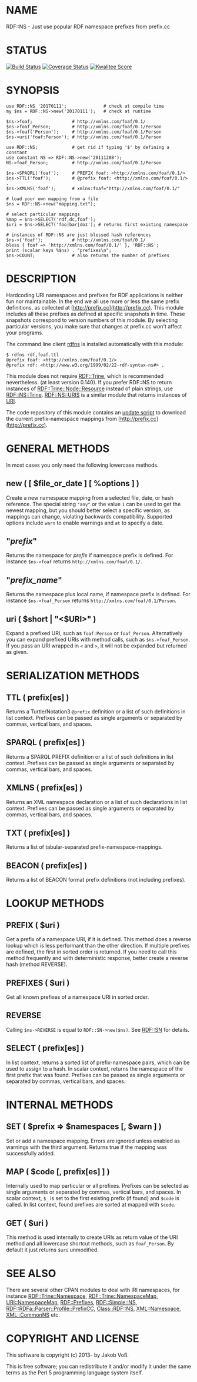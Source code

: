 # NAME

RDF::NS - Just use popular RDF namespace prefixes from prefix.cc

# STATUS

[![Build Status](https://travis-ci.org/nichtich/RDF-NS.png)](https://travis-ci.org/nichtich/RDF-NS)
[![Coverage Status](https://coveralls.io/repos/nichtich/RDF-NS/badge.svg?branch=master)](https://coveralls.io/r/nichtich/RDF-NS?branch=master)
[![Kwalitee Score](http://cpants.cpanauthors.org/dist/RDF-NS.png)](http://cpants.cpanauthors.org/dist/RDF-NS)

# SYNOPSIS

    use RDF::NS '20170111';              # check at compile time
    my $ns = RDF::NS->new('20170111');   # check at runtime

    $ns->foaf;               # http://xmlns.com/foaf/0.1/
    $ns->foaf_Person;        # http://xmlns.com/foaf/0.1/Person
    $ns->foaf('Person');     # http://xmlns.com/foaf/0.1/Person
    $ns->uri('foaf:Person'); # http://xmlns.com/foaf/0.1/Person

    use RDF::NS;             # get rid if typing '$' by defining a constant
    use constant NS => RDF::NS->new('20111208');
    NS->foaf_Person;         # http://xmlns.com/foaf/0.1/Person

    $ns->SPAQRL('foaf');     # PREFIX foaf: <http://xmlns.com/foaf/0.1/>
    $ns->TTL('foaf');        # @prefix foaf: <http://xmlns.com/foaf/0.1/> .
    $ns->XMLNS('foaf');      # xmlns:foaf="http://xmlns.com/foaf/0.1/"

    # load your own mapping from a file
    $ns = RDF::NS->new("mapping.txt");

    # select particular mappings
    %map = $ns->SELECT('rdf,dc,foaf');
    $uri = $ns->SELECT('foo|bar|doz'); # returns first existing namespace

    # instances of RDF::NS are just blessed hash references
    $ns->{'foaf'};           # http://xmlns.com/foaf/0.1/
    bless { foaf => 'http://xmlns.com/foaf/0.1/' }, 'RDF::NS';
    print (scalar keys %$ns) . "prefixes\n";
    $ns->COUNT;              # also returns the number of prefixes

# DESCRIPTION

Hardcoding URI namespaces and prefixes for RDF applications is neither fun nor
maintainable.  In the end we all use more or less the same prefix definitions,
as collected at [http://prefix.cc](http://prefix.cc). This module includes all these prefixes as
defined at specific snapshots in time. These snapshots correspond to version
numbers of this module. By selecting particular versions, you make sure that
changes at prefix.cc won't affect your programs.

The command line client [rdfns](https://metacpan.org/pod/rdfns) is installed automatically with this module:

    $ rdfns rdf,foaf.ttl
    @prefix foaf: <http://xmlns.com/foaf/0.1/> .
    @prefix rdf: <http://www.w3.org/1999/02/22-rdf-syntax-ns#> .

This module does not require [RDF::Trine](https://metacpan.org/pod/RDF::Trine), which is recommended nevertheless.
(at least version 0.140).  If you prefer RDF::NS to return instances of 
[RDF::Trine::Node::Resource](https://metacpan.org/pod/RDF::Trine::Node::Resource) instead of plain strings, use [RDF::NS::Trine](https://metacpan.org/pod/RDF::NS::Trine).
[RDF::NS::URIS](https://metacpan.org/pod/RDF::NS::URIS) is a similar module that returns instances of [URI](https://metacpan.org/pod/URI).

The code repository of this module contains an
[update script](https://github.com/nichtich/RDF-NS/blob/master/update.pl)
to download the current prefix-namespace mappings from [http://prefix.cc](http://prefix.cc).

# GENERAL METHODS

In most cases you only need the following lowercase methods.

## new ( \[ $file\_or\_date \] \[ %options \] )

Create a new namespace mapping from a selected file, date, or hash reference.
The special string `"any"` or the value `1` can be used to get the newest
mapping, but you should better select a specific version, as mappings can
change, violating backwards compatibility.  Supported options include `warn`
to enable warnings and `at` to specify a date. 

## "_prefix_"

Returns the namespace for _prefix_ if namespace prefix is defined. For
instance `$ns->foaf` returns `http://xmlns.com/foaf/0.1/`.

## "_prefix\_name_"

Returns the namespace plus local name, if namespace prefix is defined. For
instance `$ns->foaf_Person` returns `http://xmlns.com/foaf/0.1/Person`.

## uri ( $short | "<$URI>" )

Expand a prefixed URI, such as `foaf:Person` or `foaf_Person`. Alternatively 
you can expand prefixed URIs with method calls, such as `$ns->foaf_Person`.
If you pass an URI wrapped in `<` and `>`, it will not be expanded
but returned as given.

# SERIALIZATION METHODS

## TTL ( prefix\[es\] )

Returns a Turtle/Notation3 `@prefix` definition or a list of such definitions
in list context. Prefixes can be passed as single arguments or separated by
commas, vertical bars, and spaces.

## SPARQL ( prefix\[es\] )

Returns a SPARQL PREFIX definition or a list of such definitions in list
context. Prefixes can be passed as single arguments or separated by commas,
vertical bars, and spaces.

## XMLNS ( prefix\[es\] )

Returns an XML namespace declaration or a list of such declarations in list
context. Prefixes can be passed as single arguments or separated by commas,
vertical bars, and spaces.

## TXT ( prefix\[es\] )

Returns a list of tabular-separated prefix-namespace-mappings.

## BEACON ( prefix\[es\] )

Returns a list of BEACON format prefix definitions (not including prefixes).

# LOOKUP METHODS

## PREFIX ( $uri )

Get a prefix of a namespace URI, if it is defined. This method does a reverse
lookup which is less performant than the other direction. If multiple prefixes
are defined, the first in sorted order is returned. If you need to call this
method frequently and with deterministic response, better create a reverse hash
(method REVERSE).

## PREFIXES ( $uri )

Get all known prefixes of a namespace URI in sorted order.

## REVERSE

Calling `$ns->REVERSE` is equal to `RDF::SN->new($ns)`. See
[RDF::SN](https://metacpan.org/pod/RDF::SN) for details.

## SELECT ( prefix\[es\] )

In list context, returns a sorted list of prefix-namespace pairs, which
can be used to assign to a hash. In scalar context, returns the namespace
of the first prefix that was found. Prefixes can be passed as single arguments
or separated by commas, vertical bars, and spaces.

# INTERNAL METHODS

## SET ( $prefix => $namespaces \[, $warn \] )

Set or add a namespace mapping. Errors are ignored unless enabled as warnings
with the third argument. Returns true if the mapping was successfully added.

## MAP ( $code \[, prefix\[es\] \] )

Internally used to map particular or all prefixes. Prefixes can be selected as
single arguments or separated by commas, vertical bars, and spaces. In scalar
context, `$_` is set to the first existing prefix (if found) and `$code` is
called. In list context, found prefixes are sorted at mapped with `$code`.

## GET ( $uri )

This method is used internally to create URIs as return value of the URI
method and all lowercase shortcut methods, such as `foaf_Person`. By default
it just returns `$uri` unmodified.

# SEE ALSO

There are several other CPAN modules to deal with IRI namespaces, for instance
[RDF::Trine::Namespace](https://metacpan.org/pod/RDF::Trine::Namespace), [RDF::Trine::NamespaceMap](https://metacpan.org/pod/RDF::Trine::NamespaceMap), [URI::NamespaceMap](https://metacpan.org/pod/URI::NamespaceMap),
[RDF::Prefixes](https://metacpan.org/pod/RDF::Prefixes), [RDF::Simple::NS](https://metacpan.org/pod/RDF::Simple::NS), [RDF::RDFa::Parser::Profile::PrefixCC](https://metacpan.org/pod/RDF::RDFa::Parser::Profile::PrefixCC),
[Class::RDF::NS](https://metacpan.org/pod/Class::RDF::NS), [XML::Namespace](https://metacpan.org/pod/XML::Namespace), [XML::CommonNS](https://metacpan.org/pod/XML::CommonNS) etc.

# COPYRIGHT AND LICENSE

This software is copyright (c) 2013- by Jakob Voß.

This is free software; you can redistribute it and/or modify it under
the same terms as the Perl 5 programming language system itself.
